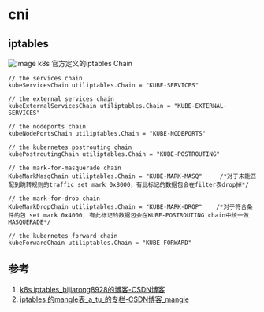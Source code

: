 # cni

## iptables
![image](https://user-images.githubusercontent.com/9961069/123911146-fb159f80-d9ad-11eb-95f0-006dae3d75fc.png)
k8s 官方定义的iptables Chain
``` golang
// the services chain
kubeServicesChain utiliptables.Chain = "KUBE-SERVICES"
 
// the external services chain
kubeExternalServicesChain utiliptables.Chain = "KUBE-EXTERNAL-SERVICES"
 
// the nodeports chain
kubeNodePortsChain utiliptables.Chain = "KUBE-NODEPORTS"
 
// the kubernetes postrouting chain
kubePostroutingChain utiliptables.Chain = "KUBE-POSTROUTING"
 
// the mark-for-masquerade chain
KubeMarkMasqChain utiliptables.Chain = "KUBE-MARK-MASQ"     /*对于未能匹配到跳转规则的traffic set mark 0x8000，有此标记的数据包会在filter表drop掉*/
 
// the mark-for-drop chain
KubeMarkDropChain utiliptables.Chain = "KUBE-MARK-DROP"    /*对于符合条件的包 set mark 0x4000, 有此标记的数据包会在KUBE-POSTROUTING chain中统一做MASQUERADE*/
 
// the kubernetes forward chain
kubeForwardChain utiliptables.Chain = "KUBE-FORWARD"
```

## 参考
1. [k8s iptables_bijiarong8928的博客-CSDN博客](https://blog.csdn.net/bijiarong8928/article/details/100964459)
2. [iptables 的mangle表_a_tu_的专栏-CSDN博客_mangle](https://blog.csdn.net/a_tu_/article/details/79359341)
